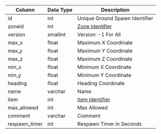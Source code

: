 | Column        | Data Type | Description                                                                   |
| ------------- | --------- | ----------------------------------------------------------------------------- |
| id            | int       | Unique Ground Spawn Identifier                                                |
| zoneid        | int       | [Zone Identifier](https://eqemu.gitbook.io/server/categories/zones/zone-list) |
| version       | smallint  | Version: -1 For All                                                           |
| max_x         | float     | Maximum X Coordinate                                                          |
| max_y         | float     | Maximum Y Coordinate                                                          |
| max_z         | float     | Maximum Z Coordinate                                                          |
| min_x         | float     | Minimum X Coordinate                                                          |
| min_y         | float     | Minimum Y Coordinate                                                          |
| heading       | float     | Heading Coordinate                                                            |
| name          | varchar   | Name                                                                          |
| item          | int       | [Item Identifier](items.md)                                                   |
| max_allowed   | int       | Max Allowed                                                                   |
| comment       | varchar   | Comment                                                                       |
| respawn_timer | int       | Respawn Timer in Seconds                                                      |